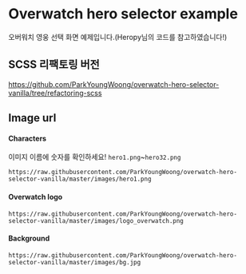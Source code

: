 # Overwatch hero selector example

오버워치 영웅 선택 화면 예제입니다.(Heropy님의 코드를 참고하였습니다!)

## SCSS 리팩토링 버전

https://github.com/ParkYoungWoong/overwatch-hero-selector-vanilla/tree/refactoring-scss

## Image url

#### Characters

이미지 이름에 숫자를 확인하세요!
`hero1.png`~`hero32.png`

```url
https://raw.githubusercontent.com/ParkYoungWoong/overwatch-hero-selector-vanilla/master/images/hero1.png
```

#### Overwatch logo

```url
https://raw.githubusercontent.com/ParkYoungWoong/overwatch-hero-selector-vanilla/master/images/logo_overwatch.png
```

#### Background

```url
https://raw.githubusercontent.com/ParkYoungWoong/overwatch-hero-selector-vanilla/master/images/bg.jpg
```
